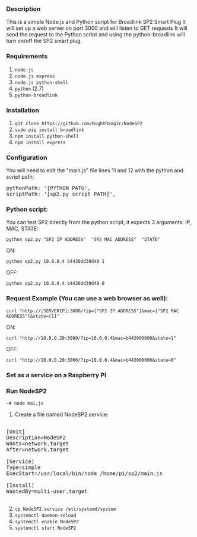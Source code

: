 ### Description

This is a simple Node.js and Python script for Broadlink SP2 Smart Plug
It will set up a web server on port 3000 and will listen to GET requests
It will send the request to the Python script and using the python-broadlink will turn on/off the SP2 smart plug.


### Requirements

1. `node.js`
1. `node.js express`
2. `node.js python-shell`
3. `python` (2.7)
4. `python-broadlink`

### Installation

1. `git clone https://github.com/NightRang3r/NodeSP2`
2. `sudo pip install broadlink`
3. `npm install python-shell`
4. `npm install express`


### Configuration


You will need to edit the "main.js" file lines 11 and 12 with the python and script path:

<pre>
pythonPath: '[PYTHON PATG',
scriptPath: '[sp2.py script PATH]',
</pre>



### Python script:

You can test SP2 directly from the python script, it expects 3 arguments: IP, MAC, STATE:

`python sp2.py "SP2 IP ADDRESS"  "SP2 MAC ADDRESS"  "STATE"`

ON:

`python sp2.py 10.0.0.4 b4430dd39d49 1`

OFF:

`python sp2.py 10.0.0.4 b4430dd39d49 0`


### Request Example (You can use a web browser as well):


`curl "http://[SERVERIP]:3000/?ip=["SP2 IP ADDRESS"]&mac=["SP2 MAC ADDRESS"]&state=[1]"`


ON:

`curl "http://10.0.0.20:3000/?ip=10.0.0.4&mac=b443000000&state=1"`

OFF:

`curl "http://10.0.0.20:3000/?ip=10.0.0.4&mac=b443000000&state=0"`


### Set as a service on a Raspberry PI


### Run NodeSP2

`~# node mai,js`


1. Create a file named NodeSP2.service:

<pre>

[Unit]
Description=NodeSP2
Wants=network.target
After=network.target

[Service]
Type=simple
ExecStart=/usr/local/bin/node /home/pi/sp2/main.js

[Install]
WantedBy=multi-user.target

</pre>

2. `cp NodeSP2.service /etc/systemd/system`
3. `systemctl daemon-reload`
4. `systemctl enable NodeSP2`
5. `systemctl start NodeSP2`


